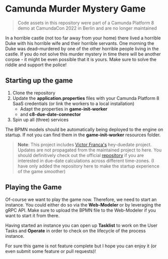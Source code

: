 # Camunda Murder Mystery Game
> Code assets in this repository were part of a Camunda Platform 8 demo at CamundaCon 2022 in Berlin and are no longer maintained

In a horrible castle (not too far away from your home) there lived a horrible Duke with his horrible wife and their horrible servants. One morning the Duke was dead–murdered by one of the other horrible people living in the castle.
If you do not solve this murder mystery in time there will be another corpse - it might be even possible that it is yours. Make sure to solve the riddle and support the police!

## Starting up the game
1. Clone the repository
2. Update the **application.properties** files with your Camunda Platform 8 SaaS credentials (or link the workers to a local installation)
    - Adapt the properties in **game-init-worker**
    - and **c8-due-date-connector**
3. Spin up all (three) services

The BPMN models should be automatically being deployed to the engine on startup. If not you can find them in the **game-init-worker** resources folder. 

> **Note**: This project includes [Victor Franca's](https://github.com/francav) hey-duedate project. Updates are not propagated from the maintained project to here. 
> You should definitively check out the official [repository](https://github.com/francav/hey-duedate) if you are interested in due-date calculations across different time-zones. (I have only added the repository here to make the startup experience of the game smoother)

## Playing the Game
Of-course we want to play the game now. Therefore, we need to start an instance. You could either do so via the **Web-Modeler** or by leveraging the gRPC API.
Make sure to upload the BPMN file to the Web-Modeler if you want to start it from there.

Having started an instance you can open up **Tasklist** to work on the User Tasks and **Operate** in order to check on the lifecycle of the process instance. 

For sure this game is not feature complete but I hope you can enjoy it (or even submit some feature or pull requests)! 